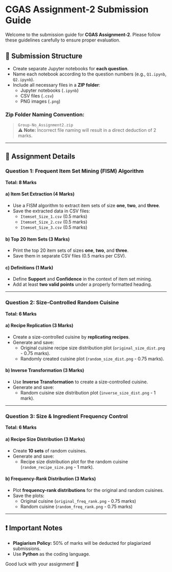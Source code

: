 # CGAS Assignment-2 Submission Guide

Welcome to the submission guide for **CGAS Assignment-2**. Please follow these guidelines carefully to ensure proper evaluation.

## 📁 Submission Structure
- Create separate Jupyter notebooks for **each question**.
- Name each notebook according to the question numbers (e.g., `Q1.ipynb`, `Q2.ipynb`).
- Include all necessary files in a **ZIP folder**:
  - Jupyter notebooks (`.ipynb`)
  - CSV files (`.csv`)
  - PNG images (`.png`)

### Zip Folder Naming Convention:
> `Group-No_Assignment2.zip`  
⚠️ **Note:** Incorrect file naming will result in a direct deduction of 2 marks.

---

## 📝 Assignment Details

### **Question 1: Frequent Item Set Mining (FISM) Algorithm**
**Total: 8 Marks**

#### a) Item Set Extraction (4 Marks)
- Use a FISM algorithm to extract item sets of size **one**, **two**, and **three**.
- Save the extracted data in CSV files:
  - `Itemset_Size_1.csv` (0.5 marks)
  - `Itemset_Size_2.csv` (0.5 marks)
  - `Itemset_Size_3.csv` (0.5 marks)

#### b) Top 20 Item Sets (3 Marks)
- Print the top 20 item sets of sizes **one**, **two**, and **three**.
- Save them in separate CSV files (0.5 marks per CSV).

#### c) Definitions (1 Mark)
- Define **Support** and **Confidence** in the context of item set mining.
- Add at least **two valid points** under a properly formatted heading.

---

### **Question 2: Size-Controlled Random Cuisine**
**Total: 6 Marks**

#### a) Recipe Replication (3 Marks)
- Create a size-controlled cuisine by **replicating recipes**.
- Generate and save:
  - Original cuisine recipe size distribution plot (`original_size_dist.png` - 0.75 marks).
  - Randomly created cuisine plot (`random_size_dist.png` - 0.75 marks).

#### b) Inverse Transformation (3 Marks)
- Use **Inverse Transformation** to create a size-controlled cuisine.
- Generate and save:
  - Random cuisine size distribution plot (`inverse_size_dist.png` - 1 mark).

---

### **Question 3: Size & Ingredient Frequency Control**
**Total: 6 Marks**

#### a) Recipe Size Distribution (3 Marks)
- Create **10 sets** of random cuisines.
- Generate and save:
  - Recipe size distribution plot for the random cuisine (`random_recipe_size.png` - 1 mark).

#### b) Frequency-Rank Distribution (3 Marks)
- Plot **frequency-rank distributions** for the original and random cuisines.
- Save the plots:
  - Original cuisine (`original_freq_rank.png` - 0.75 marks)
  - Random cuisine (`random_freq_rank.png` - 0.75 marks)

---

## ❗ Important Notes
- **Plagiarism Policy:** 50% of marks will be deducted for plagiarized submissions.
- Use **Python** as the coding language.

Good luck with your assignment! 🚀

